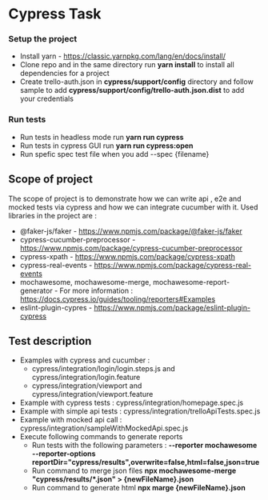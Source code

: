 # Cypress Task
### Setup the project
- Install yarn - https://classic.yarnpkg.com/lang/en/docs/install/
- Clone repo and in the same directory run **yarn install** to install all dependencies for a project
- Create trello-auth.json in **cypress/support/config** directory and follow sample to add **cypress/support/config/trello-auth.json.dist** to add your credentials

### Run tests
- Run tests in headless mode run **yarn run cypress**
- Run tests in cypress GUI run **yarn run cypress:open**
- Run spefic spec test file when you add --spec {filename} 

## Scope of project
The scope of project is to demonstrate how we can write api , e2e and mocked tests via cypress and how we can integrate cucumber with it. 
Used libraries in the project are :
- @faker-js/faker - https://www.npmjs.com/package/@faker-js/faker
- cypress-cucumber-preprocessor - https://www.npmjs.com/package/cypress-cucumber-preprocessor
- cypress-xpath - https://www.npmjs.com/package/cypress-xpath
- cypress-real-events - https://www.npmjs.com/package/cypress-real-events
- mochawesome, mochawesome-merge, mochawesome-report-generator - For more information : https://docs.cypress.io/guides/tooling/reporters#Examples 
- eslint-plugin-cypres - https://www.npmjs.com/package/eslint-plugin-cypress

## Test description
- Examples with cypress and cucumber :
  - cypress/integration/login/login.steps.js and cypress/integration/login.feature
  - cypress/integration/viewport and cypress/integration/viewport.feature
- Example with cypress tests : cypress/integration/homepage.spec.js
- Example with simple api tests : cypress/integration/trelloApiTests.spec.js
- Example with mocked api call : cypress/integration/sampleWithMockedApi.spec.js
- Execute following commands to generate reports
  - Run tests with the following parameters :  **--reporter mochawesome  --reporter-options reportDir="cypress/results",overwrite=false,html=false,json=true**
  - Run command to merge json files **npx mochawesome-merge "cypress/results/*.json" > {newFileName}.json**
  - Run command to generate html **npx marge {newFileName}.json**

  
